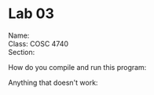 # Lab 03

Name:  
Class: COSC 4740  
Section:

How do you compile and run this program:

Anything that doesn't work:
